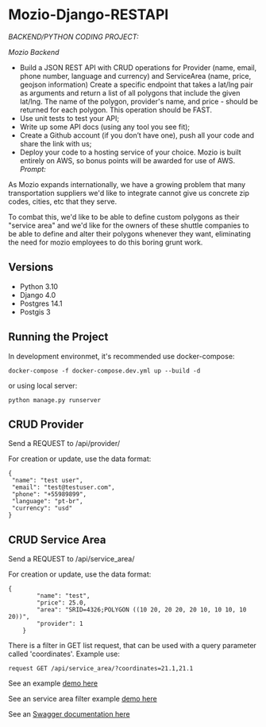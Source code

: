 # Mozio-Django-RESTAPI

*BACKEND/PYTHON CODING PROJECT:*

*Mozio Backend*

 - Build a JSON REST API with CRUD operations for Provider (name, email, phone number, language and currency) and ServiceArea (name, price, geojson information)
Create a specific endpoint that takes a lat/lng pair as arguments and return a list of all polygons that include the given lat/lng. The name of the polygon, provider's name, and price  - should be returned for each polygon. This operation should be FAST.
 - Use unit tests to test your API;
 - Write up some API docs (using any tool you see fit);
 - Create a Github account (if you don’t have one), push all your code and share the link with us;
 - Deploy your code to a hosting service of your choice. Mozio is built entirely on AWS, so bonus points will be awarded for use of AWS.
*Prompt:*

As Mozio expands internationally, we have a growing problem that many transportation suppliers we'd like to integrate cannot give us concrete zip codes, cities, etc that they serve.

To combat this, we'd like to be able to define custom polygons as their "service area" and we'd like for the owners of these shuttle companies to be able to define and alter their polygons whenever they want, eliminating the need for mozio employees to do this boring grunt work.

## Versions
 - Python 3.10
 - Django 4.0
 - Postgres 14.1
 - Postgis 3

## Running the Project
In development environmet, it's recommended use docker-compose:

```
docker-compose -f docker-compose.dev.yml up --build -d
```
or using local server:

```
python manage.py runserver
```

## CRUD Provider

Send a REQUEST to /api/provider/

For creation or update, use the data format:
 ```
 {
  "name": "test user",
  "email": "test@testuser.com",
  "phone": "+55989899",
  "language": "pt-br",
  "currency": "usd"
}
 ```

## CRUD Service Area

Send a REQUEST to /api/service_area/

For creation or update, use the data format:
```
{
        "name": "test",
        "price": 25.0,
        "area": "SRID=4326;POLYGON ((10 20, 20 20, 20 10, 10 10, 10 20))",
        "provider": 1
    }
```
There is a filter in GET list request, that can be used with a query parameter called 'coordinates'.
Example use:
```
request GET /api/service_area/?coordinates=21.1,21.1 

```

See an example [demo here](https://mozio-test-api.herokuapp.com/api/provider/)

See an service area filter example [demo here](https://mozio-test-api.herokuapp.com/api/service_area/?coordinates=21.1,21.1)

See an [Swagger documentation here](https://mozio-test-api.herokuapp.com/swagger/)
